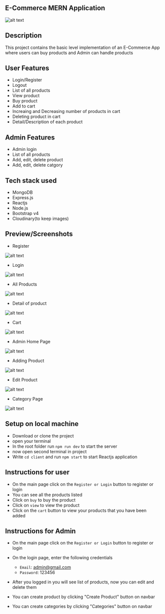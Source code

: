 ## E-Commerce MERN Application

![alt text](https://github.com/zeeshanhshaheen/client-ecommerce/blob/master/images/ecommerce-web-development.jpg)


## Description
  This project contains the basic level implementation of an E-Commerce App where users can buy products and Admin can handle products
  
  ## User Features
  - Login/Register
  - Logout
  - List of all products
  - View product
  - Buy product
  - Add to cart
  - Increaing and Decreasing number of products in cart
  - Deleting product in cart
  - Detail/Description of each product

## Admin Features
   - Admin login
   - List of all products
   - Add, edit, delete product
   - Add, edit, delete catgory

## Tech stack used
   - MongoDB
   - Express.js
   - Reactjs
   - Node.js
   - Bootstrap v4
   - Cloudinary(to keep images)
    
## Preview/Screenshots


- Register


![alt text](https://github.com/zeeshanhshaheen/client-ecommerce/blob/master/images/Screenshot%20from%202020-12-15%2017-34-14.png)
    

- Login


![alt text](https://github.com/zeeshanhshaheen/client-ecommerce/blob/master/images/Screenshot%20from%202020-12-15%2017-34-12.png)


- All Products

![alt text](https://github.com/zeeshanhshaheen/client-ecommerce/blob/master/images/Screenshot%20from%202020-12-15%2017-32-00.png)

- Detail of product

![alt text](https://github.com/zeeshanhshaheen/client-ecommerce/blob/master/images/Screenshot%20from%202020-12-15%2017-34-08.png)

- Cart 

![alt text](https://github.com/zeeshanhshaheen/client-ecommerce/blob/master/images/Screenshot%20from%202020-12-15%2017-32-07.png)

- Admin Home Page

![alt text](https://github.com/zeeshanhshaheen/client-ecommerce/blob/master/images/Screenshot%20from%202020-12-15%2017-32-23.png)

- Adding Product

![alt text](https://github.com/zeeshanhshaheen/client-ecommerce/blob/master/images/Screenshot%20from%202020-12-15%2017-32-45.png)

- Edit Product

![alt text](https://github.com/zeeshanhshaheen/client-ecommerce/blob/master/images/Screenshot%20from%202020-12-15%2017-32-37.png)

- Category Page

![alt text](https://github.com/zeeshanhshaheen/client-ecommerce/blob/master/images/Screenshot%20from%202020-12-15%2017-32-41.png)


## Setup on local machine

- Download or clone the project
-  open your terminal 
- In the root folder run  ``` npm run dev ``` to start the server
- now open second terminal in project
- Write `cd client` and run `npm start` to start Reactjs application

## Instructions for user
- On the main page click on the `Register or Login` button to register or login
- You can see all the products listed
- Click on `buy` to buy the product
- Click on `view` to view the product
- Click on the `cart` button to view your products that you have been added
    
 ## Instructions for Admin
 - On the main page click on the `Register or Login` button to register or login
 - On the login page, enter the following credentials
    - `Email`: admin@gmail.com
    - `Password`: 123456
            
 - After you logged in you will see list of products, now you can edit and delete them
 - You can create product by clicking "Create Product" button on navbar
 - You can create categories by clicking "Categories" button on navbar




